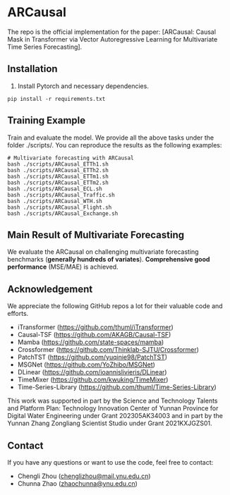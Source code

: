 # ARCausal

The repo is the official implementation for the paper: [ARCausal:  Causal Mask in Transformer via Vector Autoregressive Learning for Multivariate Time Series Forecasting].


## Installation 

1. Install Pytorch and necessary dependencies.

```
pip install -r requirements.txt
```

## Training Example
Train and evaluate the model. We provide all the above tasks under the folder ./scripts/. You can reproduce the results as the following examples:

```
# Multivariate forecasting with ARCausal
bash ./scripts/ARCausal_ETTh1.sh
bash ./scripts/ARCausal_ETTh2.sh
bash ./scripts/ARCausal_ETTm1.sh
bash ./scripts/ARCausal_ETTm2.sh
bash ./scripts/ARCausal_ECL.sh
bash ./scripts/ARCausal_Traffic.sh
bash ./scripts/ARCausal_WTH.sh
bash ./scripts/ARCausal_Flight.sh
bash ./scripts/ARCausal_Exchange.sh
```

## Main Result of Multivariate Forecasting

We evaluate the ARCausal on challenging multivariate forecasting benchmarks (**generally hundreds of variates**). **Comprehensive good performance** (MSE/MAE) is achieved.


## Acknowledgement

We appreciate the following GitHub repos a lot for their valuable code and efforts.
- iTransformer (https://github.com/thuml/iTransformer)
- Causal-TSF (https://github.com/AKAGB/Causal-TSF)
- Mamba (https://github.com/state-spaces/mamba)
- Crossformer (https://github.com/Thinklab-SJTU/Crossformer)
- PatchTST (https://github.com/yuqinie98/PatchTST)
- MSGNet (https://github.com/YoZhibo/MSGNet)
- DLinear (https://github.com/ioannislivieris/DLinear)
- TimeMixer (https://github.com/kwuking/TimeMixer)
- Time-Series-Library (https://github.com/thuml/Time-Series-Library)

This work was supported in part by  the Science and Technology Talents and Platform Plan: Technology Innovation Center of Yunnan Province for Digital Water Engineering under Grant 202305AK34003 and in part by the Yunnan Zhang Zongliang Scientist Studio under Grant 2021KXJGZS01.

## Contact

If you have any questions or want to use the code, feel free to contact:
* Chengli Zhou (chenglizhou@mail.ynu.edu.cn)
* Chunna Zhao (zhaochunna@ynu.edu.cn)
